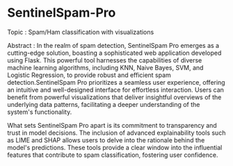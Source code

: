 # SentinelSpam-Pro
Topic : Spam/Ham classification with visualizations

Abstract : 
In the realm of spam detection, SentinelSpam Pro emerges as a cutting-edge solution, boasting a sophisticated web application developed using Flask. This powerful tool harnesses the capabilities of diverse machine learning algorithms, including KNN, Naive Bayes, SVM, and Logistic Regression, to provide robust and efficient spam detection.SentinelSpam Pro prioritizes a seamless user experience, offering an intuitive and well-designed interface for effortless interaction. Users can benefit from powerful visualizations that deliver insightful overviews of the underlying data patterns, facilitating a deeper understanding of the system's functionality.

What sets SentinelSpam Pro apart is its commitment to transparency and trust in model decisions. The inclusion of advanced explainability tools such as LIME and SHAP allows users to delve into the rationale behind the model's predictions. These tools provide a clear window into the influential features that contribute to spam classification, fostering user confidence.
